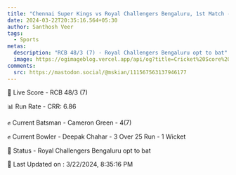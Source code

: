 ```yaml
---
title: "Chennai Super Kings vs Royal Challengers Bengaluru, 1st Match - Live Cricket Score"
date: 2024-03-22T20:35:16.564+05:30
author: Santhosh Veer
tags:
  - Sports
metas:
  description: "RCB 48/3 (7) - Royal Challengers Bengaluru opt to bat"
  image: https://ogimageblog.vercel.app/api/og?title=Cricket%20Score%20%F0%9F%8F%8F
comments:
  src: https://mastodon.social/@mskian/111567563137946177
---
```


🔴 Live Score - RCB 48/3 (7)  

📊 Run Rate - CRR: 6.86  

✊ Current Batsman - Cameron Green - 4(7)  

✊ Current Bowler - Deepak Chahar - 3 Over 25 Run - 1 Wicket  

📑 Status - Royal Challengers Bengaluru opt to bat

<!--more-->

📝 Last Updated on : 3/22/2024, 8:35:16 PM
